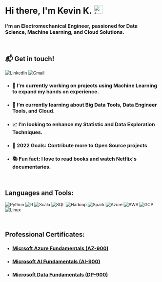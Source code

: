 # Hi there, I'm Kevin K. <img src="https://user-images.githubusercontent.com/1303154/88677602-1635ba80-d120-11ea-84d8-d263ba5fc3c0.gif" width="28px" alt="hi">

### I'm an Electromechanical Engineer, passioned for Data Science, Machine Learning, and Cloud Solutions.

<br />

## 📬 Get in touch!

[![LinkedIn](https://img.shields.io/badge/-Kevin%20Knights-blue?logo=linkedin)](https://www.linkedin.com/in/knightsk/)
[![Gmail](https://img.shields.io/badge/-kevin.k.knights-white?logo=gmail)](mailto:kevin.k.knights@gmail.com)
<br />

- ### 🤖 I'm currently working on projects using Machine Learning to expand my hands on experience.
- ### 🧠 I’m currently learning about Big Data Tools, Data Engineer Tools, and Cloud.
- ### 📈 I’m looking to enhance my Statistic and Data Exploration Techniques.
- ### 🥅 2022 Goals: Contribute more to Open Source projects
- ### 📚 Fun fact: I love to read books and watch Netflix's documentaries.

<br />

## Languages and Tools:

![Python](https://img.shields.io/badge/-Python-black?style=for-the-badge&logo=python)
![R](https://img.shields.io/badge/-R-black?style=for-the-badge&logo=r)
![Scala](https://img.shields.io/badge/-Scala-black?style=for-the-badge&logo=scala)
![SQL](https://img.shields.io/badge/-PostgreSQL-black?style=for-the-badge&logo=postgresql)
![Hadoop](https://img.shields.io/badge/-Hadoop-black?style=for-the-badge&logo=apachehadoop)
![Spark](https://img.shields.io/badge/-Spark-black?style=for-the-badge&logo=apachespark)
![Azure](https://img.shields.io/badge/-Azure-black?style=for-the-badge&logo=microsoftazure)
![AWS](https://img.shields.io/badge/-AWS-black?style=for-the-badge&logo=amazonaws)
![GCP](https://img.shields.io/badge/-GCP-black?style=for-the-badge&logo=googlecloud)
![Linux](https://img.shields.io/badge/-Linux-black?style=for-the-badge&logo=linux)

<br />

## Professional Certificates:

- ### [Micrsoft Azure Fundamentals (AZ-900)](https://www.credly.com/earner/earned/badge/1593161f-d719-4f80-b186-7ccf876d3a32)
- ### [Microsoft AI Fundamentals (AI-900)](https://www.credly.com/earner/earned/badge/a93f30ad-ca7a-42e8-96b9-e42e30a69215)
- ### [Microsoft Data Fundamentals (DP-900)](https://www.credly.com/badges/66eb11fd-11d5-458d-8671-325357dfad9f)
<br />
